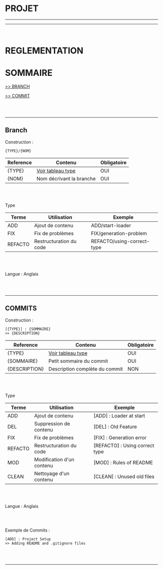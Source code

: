 # PROJET

----
----
<br>

# REGLEMENTATION

# SOMMAIRE

[>> BRANCH](#rules_branch)

[>> COMMIT](#rules_commit)

<br>
<br>

----

## Branch <a id="rules_branch"></a>

Construction :
```
{TYPE}/{NOM}
```

| Reference | Contenu | Obligatoire |
|-|-|-|
| {TYPE} | [Voir tableau type](#table_type) | OUI |
| {NOM} | Nom décrivant la branche | OUI |

<br>
<br>

Type<a id="table_type"></a>

| Terme | Utilisation | Exemple |
|-|-|-|
| ADD | Ajout de contenu | ADD/start-loader |
| FIX | Fix de problèmes | FIX/generation-problem |
| REFACTO | Restructuration du code | REFACTO/using-correct-type |


<br>
<br>

Langue : Anglais

<br>
<br>

----


## COMMITS <a id="rules_commit"></a>

Construction :
```
[{TYPE}] : {SOMMAIRE}
>> {DESCRIPTION}
```

| Reference | Contenu | Obligatoire |
|-|-|-|
| {TYPE} | [Voir tableau type](#table_type) | OUI |
| {SOMMAIRE} | Petit sommaire du commit | OUI |
| {DESCRIPTION} | Description complète du commit | NON |

<br>
<br>

Type<a id="table_type"></a>

| Terme | Utilisation | Exemple |
|-|-|-|
| ADD | Ajout de contenu | [ADD] : Loader at start |
| DEL | Suppression de contenu | [DEL] : Old Feature |
| FIX | Fix de problèmes | [FIX] : Generation error |
| REFACTO | Restructuration du code | [REFACTO] : Using correct type |
| MOD | Modification d'un contenu | [MOD] : Rules of README |
| CLEAN | Nettoyage d'un contenu | [CLEAN] : Unused old files |


<br>
<br>

Langue : Anglais

<br>
<br>


Exemple de Commits :
```
[ADD] : Project Setup
>> Adding README and .gitignore files
```

<br>
<br>

----

<br>
<br>